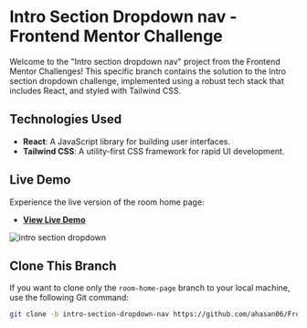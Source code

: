 # Intro Section Dropdown nav - Frontend Mentor Challenge

Welcome to the "Intro section dropdown nav" project from the Frontend Mentor Challenges! This specific branch contains the solution to the Intro section dropdown challenge, implemented using a robust tech stack that includes React, and styled with Tailwind CSS.

## Technologies Used

- **React**: A JavaScript library for building user interfaces.
- **Tailwind CSS**: A utility-first CSS framework for rapid UI development.

## Live Demo

Experience the live version of the room home page:
- **[View Live Demo](https://intro-section-tailwind-react.netlify.app/#)**
  
![intro section dropdown](https://github.com/user-attachments/assets/a268378c-45ec-4e4c-8ee9-d19b29c26b70)

## Clone This Branch
If you want to clone only the `room-home-page` branch to your local machine, use the following Git command:

```bash
git clone -b intro-section-dropdown-nav https://github.com/ahasan06/Frontend-MentorChallenges.git
